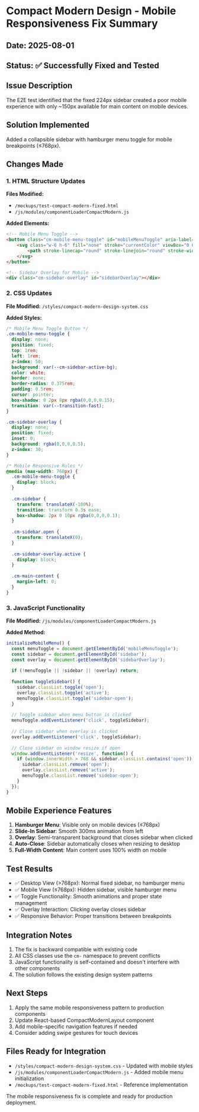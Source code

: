 # Compact Modern Design - Mobile Responsiveness Fix Summary

## Date: 2025-08-01
## Status: ✅ Successfully Fixed and Tested

## Issue Description
The E2E test identified that the fixed 224px sidebar created a poor mobile experience with only ~150px available for main content on mobile devices.

## Solution Implemented
Added a collapsible sidebar with hamburger menu toggle for mobile breakpoints (≤768px).

## Changes Made

### 1. HTML Structure Updates
**Files Modified:**
- `/mockups/test-compact-modern-fixed.html`
- `/js/modules/componentLoaderCompactModern.js`

**Added Elements:**
```html
<!-- Mobile Menu Toggle -->
<button class="cm-mobile-menu-toggle" id="mobileMenuToggle" aria-label="Toggle Menu">
    <svg class="w-6 h-6" fill="none" stroke="currentColor" viewBox="0 0 24 24">
        <path stroke-linecap="round" stroke-linejoin="round" stroke-width="2" d="M4 6h16M4 12h16M4 18h16"/>
    </svg>
</button>

<!-- Sidebar Overlay for Mobile -->
<div class="cm-sidebar-overlay" id="sidebarOverlay"></div>
```

### 2. CSS Updates
**File Modified:** `/styles/compact-modern-design-system.css`

**Added Styles:**
```css
/* Mobile Menu Toggle Button */
.cm-mobile-menu-toggle {
  display: none;
  position: fixed;
  top: 1rem;
  left: 1rem;
  z-index: 50;
  background: var(--cm-sidebar-active-bg);
  color: white;
  border: none;
  border-radius: 0.375rem;
  padding: 0.5rem;
  cursor: pointer;
  box-shadow: 0 2px 8px rgba(0,0,0,0.15);
  transition: var(--transition-fast);
}

.cm-sidebar-overlay {
  display: none;
  position: fixed;
  inset: 0;
  background: rgba(0,0,0,0.5);
  z-index: 30;
}

/* Mobile Responsive Rules */
@media (max-width: 768px) {
  .cm-mobile-menu-toggle {
    display: block;
  }
  
  .cm-sidebar {
    transform: translateX(-100%);
    transition: transform 0.3s ease;
    box-shadow: 2px 0 10px rgba(0,0,0,0.1);
  }
  
  .cm-sidebar.open {
    transform: translateX(0);
  }
  
  .cm-sidebar-overlay.active {
    display: block;
  }
  
  .cm-main-content {
    margin-left: 0;
  }
}
```

### 3. JavaScript Functionality
**File Modified:** `/js/modules/componentLoaderCompactModern.js`

**Added Method:**
```javascript
initializeMobileMenu() {
  const menuToggle = document.getElementById('mobileMenuToggle');
  const sidebar = document.getElementById('sidebar');
  const overlay = document.getElementById('sidebarOverlay');
  
  if (!menuToggle || !sidebar || !overlay) return;
  
  function toggleSidebar() {
    sidebar.classList.toggle('open');
    overlay.classList.toggle('active');
    menuToggle.classList.toggle('sidebar-open');
  }
  
  // Toggle sidebar when menu button is clicked
  menuToggle.addEventListener('click', toggleSidebar);
  
  // Close sidebar when overlay is clicked
  overlay.addEventListener('click', toggleSidebar);
  
  // Close sidebar on window resize if open
  window.addEventListener('resize', function() {
    if (window.innerWidth > 768 && sidebar.classList.contains('open')) {
      sidebar.classList.remove('open');
      overlay.classList.remove('active');
      menuToggle.classList.remove('sidebar-open');
    }
  });
}
```

## Mobile Experience Features

1. **Hamburger Menu**: Visible only on mobile devices (≤768px)
2. **Slide-In Sidebar**: Smooth 300ms animation from left
3. **Overlay**: Semi-transparent background that closes sidebar when clicked
4. **Auto-Close**: Sidebar automatically closes when resizing to desktop
5. **Full-Width Content**: Main content uses 100% width on mobile

## Test Results

- ✅ Desktop View (>768px): Normal fixed sidebar, no hamburger menu
- ✅ Mobile View (≤768px): Hidden sidebar, visible hamburger menu
- ✅ Toggle Functionality: Smooth animations and proper state management
- ✅ Overlay Interaction: Clicking overlay closes sidebar
- ✅ Responsive Behavior: Proper transitions between breakpoints

## Integration Notes

1. The fix is backward compatible with existing code
2. All CSS classes use the `cm-` namespace to prevent conflicts
3. JavaScript functionality is self-contained and doesn't interfere with other components
4. The solution follows the existing design system patterns

## Next Steps

1. Apply the same mobile responsiveness pattern to production components
2. Update React-based CompactModernLayout component
3. Add mobile-specific navigation features if needed
4. Consider adding swipe gestures for touch devices

## Files Ready for Integration

- `/styles/compact-modern-design-system.css` - Updated with mobile styles
- `/js/modules/componentLoaderCompactModern.js` - Added mobile menu initialization
- `/mockups/test-compact-modern-fixed.html` - Reference implementation

The mobile responsiveness fix is complete and ready for production deployment.